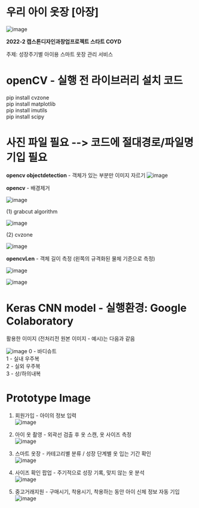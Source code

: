 우리 아이 옷장 [아장]
===================

![image](https://user-images.githubusercontent.com/81168694/205673839-162dbb55-4426-430b-9d5b-9fd8a39a57e7.png)

**2022-2 캡스톤디자인과창업프로젝트 스타트 COYD**

주제: 성장주기별 아이용 스마트 옷장 관리 서비스

# openCV - 실행 전 라이브러리 설치 코드
  pip install cvzone  
  pip install matplotlib  
  pip install imutils  
  pip install scipy  

# 사진 파일 필요 --> 코드에 절대경로/파일명 기입 필요

**opencv objectdetection** - 객체가 있는 부분만 이미지 자르기
![image](https://user-images.githubusercontent.com/81168694/205675898-91e87e4b-ab1f-4fe8-b720-702c60c778f3.png)

**opencv** - 배경제거

![image](https://user-images.githubusercontent.com/113959581/205778779-71483e2f-e94b-43b9-beea-af7f470aa640.png)

(1) grabcut algorithm

![image](https://user-images.githubusercontent.com/113959581/205778822-22142629-9d73-4f41-9e55-4d812397e581.png)

(2) cvzone

![image](https://user-images.githubusercontent.com/113959581/205778855-edf17b7c-541d-4bf5-8e95-7b6201d736a9.png)

**opencvLen** - 객체 길이 측정 (왼쪽의 규격화된 물체 기준으로 측정)

![image](https://user-images.githubusercontent.com/113959581/205779213-be7b92f4-9fcf-4549-80aa-2ccb734fdd03.png)

![image](https://user-images.githubusercontent.com/113959581/205779227-7b44fea2-1f9e-4b41-a764-c3233bc1efae.png)



# Keras CNN model - 실행환경: Google Colaboratory
활용한 이미지 (전처리전 원본 이미지 - 예시)는 다음과 같음

![image](https://user-images.githubusercontent.com/81168694/205672593-07825063-04c2-46e6-a369-c59a98eff5f8.png)
0 - 바디슈트  
1 - 실내 우주복  
2 - 실외 우주복  
3 - 상/하의내복  

# Prototype Image
1. 회원가입 - 아이의 정보 입력  
![image](https://user-images.githubusercontent.com/81168694/205675005-277e2c2c-2e63-4811-aacc-e246f5fcae63.png)  

2. 아이 옷 촬영 - 외곽선 검출 후 옷 스캔, 옷 사이즈 측정  
![image](https://user-images.githubusercontent.com/81168694/205675122-f82f79d9-e728-44e3-8fad-d624a73ed448.png)  

3. 스마트 옷장 - 카테고리별 분류 / 성장 단계별 옷 입는 기간 확인  
![image](https://user-images.githubusercontent.com/81168694/205675397-4fcc39b7-9d29-41dc-9662-1a461aef3c91.png)  

4. 사이즈 확인 팝업 - 주기적으로 성장 기록, 맞지 않는 옷 분석  
![image](https://user-images.githubusercontent.com/81168694/205675509-041b043f-67f1-4bf0-b5a3-fb264fdff4bc.png)  

5. 중고거래지원 - 구매시기, 착용시기, 착용하는 동안 아이 신체 정보 자동 기입  
![image](https://user-images.githubusercontent.com/81168694/205675621-919c6c79-ac32-479d-b061-0ae2465f0427.png)  

